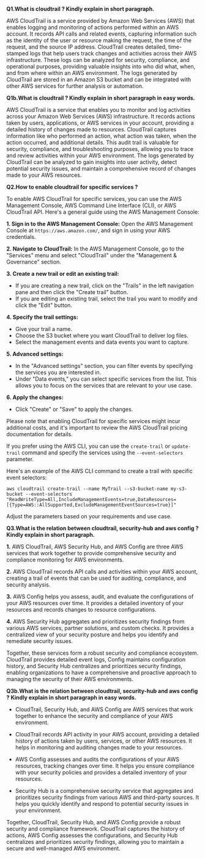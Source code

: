 **Q1.What is cloudtrail ? Kindly explain in short paragraph.**

AWS CloudTrail is a service provided by Amazon Web Services (AWS) that enables logging and monitoring of actions performed
within an AWS account. It records API calls and related events, capturing information such as the identity of the user or
resource making the request, the time of the request, and the source IP address. CloudTrail creates detailed, time-stamped
logs that help users track changes and activities across their AWS infrastructure. These logs can be analyzed for
security, compliance, and operational purposes, providing valuable insights into who did what, when, and from where within
an AWS environment. The logs generated by CloudTrail are stored in an Amazon S3 bucket and can be integrated with other AWS
services for further analysis or automation.



**Q1b.What is cloudtrail ? Kindly explain in short paragraph in easy words.**

AWS CloudTrail is a service that enables you to monitor and log activities across your Amazon Web Services (AWS) infrastructure.
It records actions taken by users, applications, or AWS services in your account, providing a detailed history of changes made to resources.
CloudTrail captures information like who performed an action, what action was taken, when the action occurred, and additional details.
This audit trail is valuable for security, compliance, and troubleshooting purposes, allowing you to trace and review activities within
your AWS environment. The logs generated by CloudTrail can be analyzed to gain insights into user activity, detect potential security issues, and
maintain a comprehensive record of changes made to your AWS resources.



**Q2.How to enable cloudtrail for specific services ?**

To enable AWS CloudTrail for specific services, you can use the AWS Management Console, AWS Command Line Interface (CLI), or AWS CloudTrail API.
Here's a general guide using the AWS Management Console:

**1. Sign in to the AWS Management Console:**
   Open the AWS Management Console at `https://aws.amazon.com/`, and sign in using your AWS credentials.

**2. Navigate to CloudTrail:**
   In the AWS Management Console, go to the "Services" menu and select "CloudTrail" under the "Management & Governance" section.

**3. Create a new trail or edit an existing trail:**
   - If you are creating a new trail, click on the "Trails" in the left navigation pane and then click the "Create trail" button.
   - If you are editing an existing trail, select the trail you want to modify and click the "Edit" button.

**4. Specify the trail settings:**
   - Give your trail a name.
   - Choose the S3 bucket where you want CloudTrail to deliver log files.
   - Select the management events and data events you want to capture.

**5. Advanced settings:**
   - In the "Advanced settings" section, you can filter events by specifying the services you are interested in.
   - Under "Data events," you can select specific services from the list. This allows you to focus on the services that are relevant to your use case.

**6. Apply the changes:**
   - Click "Create" or "Save" to apply the changes.

Please note that enabling CloudTrail for specific services might incur additional costs, and it's important to review the AWS CloudTrail pricing documentation for details.

If you prefer using the AWS CLI, you can use the `create-trail` or `update-trail` command and specify the services using the `--event-selectors` parameter.

Here's an example of the AWS CLI command to create a trail with specific event selectors:

`aws cloudtrail create-trail --name MyTrail --s3-bucket-name my-s3-bucket --event-selectors "ReadWriteType=All,IncludeManagementEvents=true,DataResources=[{Type=AWS::AllSupported,ExcludeManagementEventSources=true}]"`


Adjust the parameters based on your requirements and use case.



**Q3.What is the relation between cloudtrail, security-hub and aws config ? Kindly explain in short paragraph.**

**1.** AWS CloudTrail, AWS Security Hub, and AWS Config are three AWS services that work together to provide comprehensive security and compliance monitoring for AWS environments.

**2.** AWS CloudTrail records API calls and activities within your AWS account, creating a trail of events that can be used for auditing, compliance, and security analysis.

**3.** AWS Config helps you assess, audit, and evaluate the configurations of your AWS resources over time. It provides a detailed inventory of your resources and records changes to resource configurations.

**4.** AWS Security Hub aggregates and prioritizes security findings from various AWS services, partner solutions, and custom checks. It provides a centralized view of your security posture and helps you identify and remediate security issues.

Together, these services form a robust security and compliance ecosystem. CloudTrail provides detailed event logs, Config maintains configuration history, and Security Hub centralizes and prioritizes security findings, enabling organizations to have a comprehensive and proactive approach to managing the security of their AWS environments.



**Q3b.What is the relation between cloudtrail, security-hub and aws config ? Kindly explain in short paragraph in easy words.**

- CloudTrail, Security Hub, and AWS Config are AWS services that work together to enhance the security and compliance of your AWS environment.

- CloudTrail records API activity in your AWS account, providing a detailed history of actions taken by users, services, or other AWS resources. It helps in monitoring and auditing changes made to your resources.

- AWS Config assesses and audits the configurations of your AWS resources, tracking changes over time. It helps you ensure compliance with your security policies and provides a detailed inventory of your resources.

- Security Hub is a comprehensive security service that aggregates and prioritizes security findings from various AWS and third-party sources. It helps you quickly identify and respond to potential security issues in your environment.

Together, CloudTrail, Security Hub, and AWS Config provide a robust security and compliance framework. CloudTrail captures the history of actions, AWS Config assesses the configurations, and Security Hub centralizes and prioritizes security findings, allowing you to maintain a secure and well-managed AWS environment.
